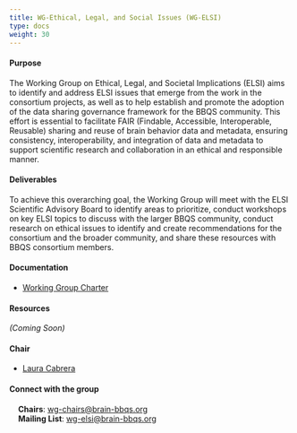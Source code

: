 ```yaml
---
title: WG-Ethical, Legal, and Social Issues (WG-ELSI)
type: docs
weight: 30
---
```


#### Purpose

The Working Group on Ethical, Legal, and Societal Implications (ELSI) aims to identify and address ELSI issues that emerge from the work in the consortium projects, as well as to help establish and promote the adoption of the data sharing governance framework for the BBQS community. This effort is essential to facilitate FAIR (Findable, Accessible, Interoperable, Reusable) sharing and reuse of brain behavior data and metadata, ensuring consistency, interoperability, and integration of data and metadata to support scientific research and collaboration in an ethical and responsible manner.


#### Deliverables

To achieve this overarching goal, the Working Group will meet with the ELSI Scientific Advisory Board to identify areas to prioritize, conduct workshops on key ELSI topics to discuss with the larger BBQS community, conduct research on ethical issues to identify and create recommendations for the consortium and the broader community, and share these resources with BBQS consortium members. 

<!-- #### Taskforce(s) -->

#### Documentation
- [Working Group Charter](https://docs.google.com/document/d/1GnGAAeUUrkO5dvk_P3zXjjF0HiiIBGyy/edit?usp=sharing&ouid=117099683135763927535&rtpof=true&sd=true)

#### Resources
_(Coming Soon)_

#### Chair
- [Laura Cabrera](https://rockethics.psu.edu/people/laura-cabrera/)

#### Connect with the group
&nbsp;&nbsp;&nbsp;&nbsp;**Chairs**: wg-chairs@brain-bbqs.org\
&nbsp;&nbsp;&nbsp;&nbsp;**Mailing List**: wg-elsi@brain-bbqs.org